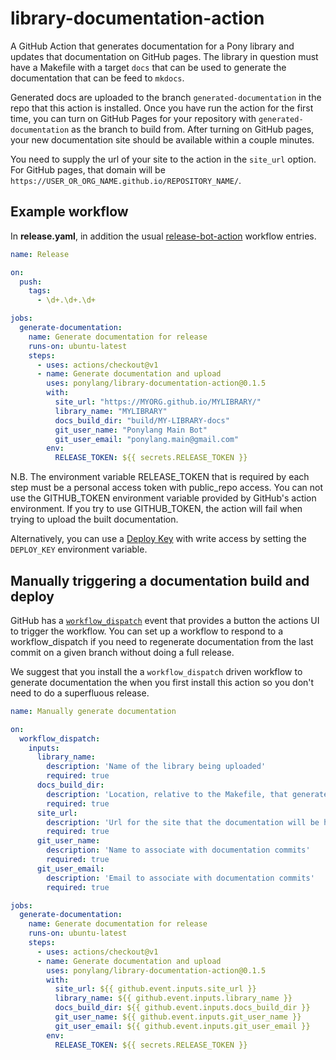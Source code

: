 # library-documentation-action

A GitHub Action that generates documentation for a Pony library and updates that documentation on GitHub pages. The library in question must have a Makefile with a target `docs` that can be used to generate the documentation that can be feed to `mkdocs`.

Generated docs are uploaded to the branch `generated-documentation` in the repo that this action is installed. Once you have run the action for the first time, you can turn on GitHub Pages for your repository with `generated-documentation` as the branch to build from. After turning on GitHub pages, your new documentation site should be available within a couple minutes.

You need to supply the url of your site to the action in the `site_url` option. For GitHub pages, that domain will be `https://USER_OR_ORG_NAME.github.io/REPOSITORY_NAME/`.

## Example workflow

In **release.yaml**, in addition the usual [release-bot-action](https://github.com/ponylang/release-bot-action) workflow entries.

```yml
name: Release

on:
  push:
    tags:
      - \d+.\d+.\d+

jobs:
  generate-documentation:
    name: Generate documentation for release
    runs-on: ubuntu-latest
    steps:
      - uses: actions/checkout@v1
      - name: Generate documentation and upload
        uses: ponylang/library-documentation-action@0.1.5
        with:
          site_url: "https://MYORG.github.io/MYLIBRARY/"
          library_name: "MYLIBRARY"
          docs_build_dir: "build/MY-LIBRARY-docs"
          git_user_name: "Ponylang Main Bot"
          git_user_email: "ponylang.main@gmail.com"
        env:
          RELEASE_TOKEN: ${{ secrets.RELEASE_TOKEN }}
```

N.B. The environment variable RELEASE_TOKEN that is required by each step must be a personal access token with public_repo access. You can not use the GITHUB_TOKEN environment variable provided by GitHub's action environment. If you try to use GITHUB_TOKEN, the action will fail when trying to upload the built documentation.

Alternatively, you can use a [Deploy Key](https://docs.github.com/en/developers/overview/managing-deploy-keys#deploy-keys) with write access by setting the `DEPLOY_KEY` environment variable.

## Manually triggering a documentation build and deploy

GitHub has a [`workflow_dispatch`](https://docs.github.com/en/actions/reference/events-that-trigger-workflows#workflow_dispatch) event that provides a button the actions UI to trigger the workflow. You can set up a workflow to respond to a workflow_dispatch if you need to regenerate documentation from the last commit on a given branch without doing a full release.

We suggest that you install the a `workflow_dispatch` driven workflow to generate documentation the when you first install this action so you don't need to do a superfluous release.

```yml
name: Manually generate documentation

on:
  workflow_dispatch:
    inputs:
      library_name:
        description: 'Name of the library being uploaded'
        required: true
      docs_build_dir:
        description: 'Location, relative to the Makefile, that generated documentation will be placed'
        required: true
      site_url:
        description: 'Url for the site that the documentation will be hosted on'
        required: true
      git_user_name:
        description: 'Name to associate with documentation commits'
        required: true
      git_user_email:
        description: 'Email to associate with documentation commits'
        required: true

jobs:
  generate-documentation:
    name: Generate documentation for release
    runs-on: ubuntu-latest
    steps:
      - uses: actions/checkout@v1
      - name: Generate documentation and upload
        uses: ponylang/library-documentation-action@0.1.5
        with:
          site_url: ${{ github.event.inputs.site_url }}
          library_name: ${{ github.event.inputs.library_name }}
          docs_build_dir: ${{ github.event.inputs.docs_build_dir }}
          git_user_name: ${{ github.event.inputs.git_user_name }}
          git_user_email: ${{ github.event.inputs.git_user_email }}
        env:
          RELEASE_TOKEN: ${{ secrets.RELEASE_TOKEN }}
```
